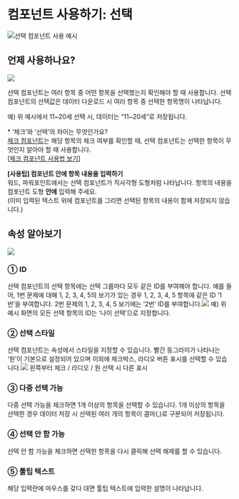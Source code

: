# 컴포넌트 사용하기: 선택

![](https://www.eformsign.com/kr/support/wp-content/uploads/sites/5/2020/02/--------------------.gif)선택 컴포넌트 사용 예시

## 언제 사용하나요?

![](https://www.eformsign.com/kr/support/wp-content/uploads/sites/5/2020/02/form-builder-components.png)

선택 컴포넌트는 여러 항목 중 어떤 항목을 선택했는지 확인해야 할 때 사용합니다. 선택 컴포넌트의 선택값은 데이터 다운로드 시 여러 항목 중 선택한 항목명이 나타납니다.

예\) 위 예시에서 11~20세 선택 시, 데이터는 “11~20세”로 저장됩니다.

\* ‘체크’와 ‘선택’의 차이는 무엇인가요?  
[체크 컴포넌트](undefined-1.md)는 해당 항목의 체크 여부를 확인할 때, 선택 컴포넌트는 선택한 항목이 무엇인지 알아야 할 때 사용합니다.  
\[[체크 컴포넌트 사용법 보기](https://www.eformsign.com/kr/support/manual/check/)\]

**\[사용팁\] 컴포넌트 안에 항목 내용을 입력하기**  
워드, 파워포인트에서는 선택 컴포넌트가 직사각형 도형처럼 나타납니다. 항목의 내용을 컴포넌트 도형 **안에** 입력해 주세요.  
\(이미 입력된 텍스트 위에 컴포넌트를 그리면 선택된 항목의 내용이 함께 저장되지 않습니다.\)

## 속성 알아보기

![](https://www.eformsign.com/kr/support/wp-content/uploads/sites/5/2020/02/Radio-component-properties.png)

### ① ID

선택 컴포넌트의 선택 항목에는 선택 그룹마다 모두 같은 ID를 부여해야 합니다. 예를 들어, 1번 문제에 대해 1, 2, 3, 4, 5의 보기가 있는 경우 1, 2, 3, 4, 5 항목에 같은 ID ‘1번’을 부여합니다. 2번 문제의 1, 2, 3, 4, 5 보기에는 ‘2번’ ID를 부여합니다.![](https://www.eformsign.com/kr/support/wp-content/uploads/sites/5/2020/02/radio-items-should-have-same-ID.png) 예\) 위 예시 화면의 모든 선택 항목의 ID는 ‘나이 선택’으로 지정합니다.

### ② 선택 스타일

선택 컴포넌트는 속성에서 스타일을 지정할 수 있습니다. 빨간 동그라미가 나타나는 ‘원’이 기본으로 설정되어 있으며 이외에 체크박스, 라디오 버튼 표시를 선택할 수 있습니다.![](https://www.eformsign.com/kr/support/wp-content/uploads/sites/5/2020/01/check-component-style-settings.png) 왼쪽부터 체크 / 라디오 / 원 선택 시 다른 표시

### ③ 다중 선택 가능

다중 선택 가능을 체크하면 1개 이상의 항목을 선택할 수 있습니다. 1개 이상의 항목을 선택한 경우 데이터 저장 시 선택된 여러 개의 항목이 콤마\(,\)로 구분되어 저장됩니다.

### ④ 선택 안 함 가능

선택 안 함 가능을 체크하면 선택한 항목을 다시 클릭해 선택 해제를 할 수 있습니다.

### ⑤ 툴팁 텍스트

해당 입력란에 마우스를 갖다 대면 툴팁 텍스트에 입력한 설명이 나타납니다.

